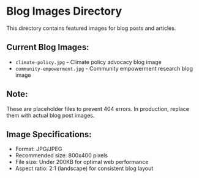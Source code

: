 # Blog Images Directory

This directory contains featured images for blog posts and articles.

## Current Blog Images:
- `climate-policy.jpg` - Climate policy advocacy blog image
- `community-empowerment.jpg` - Community empowerment research blog image

## Note:
These are placeholder files to prevent 404 errors. In production, replace them with actual blog post images.

## Image Specifications:
- Format: JPG/JPEG
- Recommended size: 800x400 pixels
- File size: Under 200KB for optimal web performance
- Aspect ratio: 2:1 (landscape) for consistent blog layout
